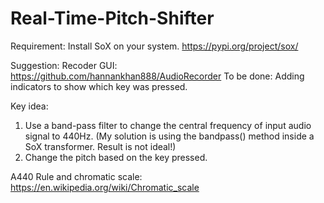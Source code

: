 # Real-Time-Pitch-Shifter

Requirement:
Install SoX on your system.
https://pypi.org/project/sox/

Suggestion:
Recoder GUI: https://github.com/hannankhan888/AudioRecorder
To be done: Adding indicators to show which key was pressed.

Key idea:
1. Use a band-pass filter to change the central frequency of input audio signal to 440Hz. 
(My solution is using the bandpass() method inside a SoX transformer. Result is not ideal!)
2. Change the pitch based on the key pressed.

A440 Rule and chromatic scale:  
https://en.wikipedia.org/wiki/Chromatic_scale
